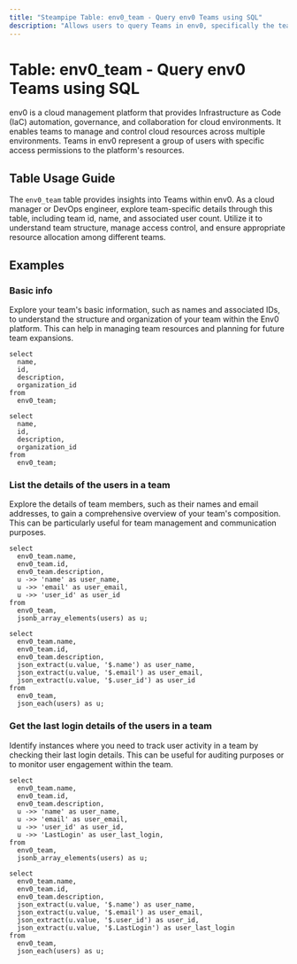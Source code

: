 ```yaml
---
title: "Steampipe Table: env0_team - Query env0 Teams using SQL"
description: "Allows users to query Teams in env0, specifically the team name, id, and other related details, providing insights into team management and access control."
---
```


# Table: env0_team - Query env0 Teams using SQL

env0 is a cloud management platform that provides Infrastructure as Code (IaC) automation, governance, and collaboration for cloud environments. It enables teams to manage and control cloud resources across multiple environments. Teams in env0 represent a group of users with specific access permissions to the platform's resources.

## Table Usage Guide

The `env0_team` table provides insights into Teams within env0. As a cloud manager or DevOps engineer, explore team-specific details through this table, including team id, name, and associated user count. Utilize it to understand team structure, manage access control, and ensure appropriate resource allocation among different teams.

## Examples

### Basic info
Explore your team's basic information, such as names and associated IDs, to understand the structure and organization of your team within the Env0 platform. This can help in managing team resources and planning for future team expansions.

```sql+postgres
select
  name,
  id,
  description,
  organization_id
from
  env0_team;
```

```sql+sqlite
select
  name,
  id,
  description,
  organization_id
from
  env0_team;
```

### List the details of the users in a team
Explore the details of team members, such as their names and email addresses, to gain a comprehensive overview of your team's composition. This can be particularly useful for team management and communication purposes.

```sql+postgres
select
  env0_team.name,
  env0_team.id,
  env0_team.description,
  u ->> 'name' as user_name,
  u ->> 'email' as user_email,
  u ->> 'user_id' as user_id
from
  env0_team,
  jsonb_array_elements(users) as u;
```

```sql+sqlite
select
  env0_team.name,
  env0_team.id,
  env0_team.description,
  json_extract(u.value, '$.name') as user_name,
  json_extract(u.value, '$.email') as user_email,
  json_extract(u.value, '$.user_id') as user_id
from
  env0_team,
  json_each(users) as u;
```

### Get the last login details of the users in a team
Identify instances where you need to track user activity in a team by checking their last login details. This can be useful for auditing purposes or to monitor user engagement within the team.

```sql+postgres
select
  env0_team.name,
  env0_team.id,
  env0_team.description,
  u ->> 'name' as user_name,
  u ->> 'email' as user_email,
  u ->> 'user_id' as user_id,
  u ->> 'LastLogin' as user_last_login,
from
  env0_team,
  jsonb_array_elements(users) as u;
```

```sql+sqlite
select
  env0_team.name,
  env0_team.id,
  env0_team.description,
  json_extract(u.value, '$.name') as user_name,
  json_extract(u.value, '$.email') as user_email,
  json_extract(u.value, '$.user_id') as user_id,
  json_extract(u.value, '$.LastLogin') as user_last_login
from
  env0_team,
  json_each(users) as u;
```